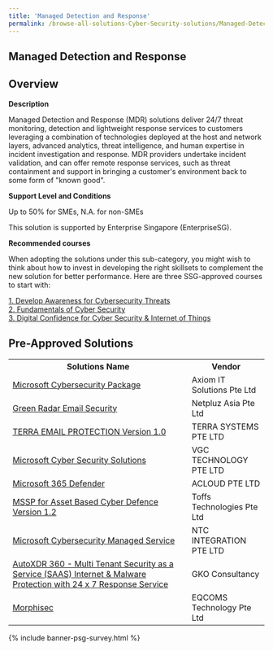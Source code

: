 ```yaml
---
title: 'Managed Detection and Response'
permalink: /browse-all-solutions-Cyber-Security-solutions/Managed-Detection-and-Response
---
```


## Managed Detection and Response
## Overview

**Description**

Managed Detection and Response (MDR) solutions deliver 24/7 threat monitoring, detection and lightweight response services to customers leveraging a combination of technologies deployed at the host and network layers, advanced analytics, threat intelligence, and human expertise in incident investigation and response. MDR providers undertake incident validation, and can offer remote response services, such as threat containment and support in bringing a customer's environment back to some form of "known good".

**Support Level and Conditions**

Up to 50% for SMEs, N.A. for non-SMEs

This solution is supported by Enterprise Singapore (EnterpriseSG).

**Recommended courses**

When adopting the solutions under this sub-category, you might wish to think about how to invest in developing the right skillsets to complement the new solution for better performance. Here are three SSG-approved courses to start with:

<a href='https://sfec.enterprisejobskills.gov.sg/Course_Internet/CourseDetail.aspx?CoursesReferenceNumber=TGS-2021003155'  target='_blank' rel='noopener'>1. Develop Awareness for Cybersecurity Threats</a><br>
<a href='https://sfec.enterprisejobskills.gov.sg/Course_Internet/CourseDetail.aspx?CoursesReferenceNumber=TGS-2021002154'  target='_blank' rel='noopener'>2. Fundamentals of Cyber Security</a><br>
<a href='https://sfec.enterprisejobskills.gov.sg/Course_Internet/CourseDetail.aspx?CoursesReferenceNumber=TGS-2018501034'  target='_blank' rel='noopener'>3. Digital Confidence for Cyber Security & Internet of Things</a><br>

## Pre-Approved Solutions

<table>
<tr>
<th style='width: auto;'><b>Solutions Name</b></th>
<th style='width: 30%;'><b>Vendor</b></th>
</tr>
<tr>
<td><a href='/productivity-solutions-grant/solutionrepo/201026975M-Mcrosoft-Cybrscurty-Pckg-G' target='_blank'>Microsoft Cybersecurity Package</a><br></td>
<td>Axiom IT Solutions Pte Ltd</td>
</tr>
<tr>
<td><a href='/productivity-solutions-grant/solutionrepo/201504939N-Grn-Rdr-Eml-Scurty-G' target='_blank'>Green Radar Email Security</a><br></td>
<td>Netpluz Asia Pte Ltd</td>
</tr>
<tr>
<td><a href='/productivity-solutions-grant/solutionrepo/200304779D-TERRA-EMAIL-PROTECTION-v-10-G' target='_blank'>TERRA EMAIL PROTECTION Version 1.0</a><br></td>
<td>TERRA SYSTEMS PTE LTD</td>
</tr>
<tr>
<td><a href='/productivity-solutions-grant/solutionrepo/200823571E-Mcrosoft-Cybr-Scurty-SLNs-G' target='_blank'>Microsoft Cyber Security Solutions</a><br></td>
<td>VGC TECHNOLOGY PTE LTD</td>
</tr>
<tr>
<td><a href='/productivity-solutions-grant/solutionrepo/201611915W-Mcrosoft-365-Dfndr-G' target='_blank'>Microsoft 365 Defender</a><br></td>
<td>ACLOUD PTE LTD</td>
</tr>
<tr>
<td><a href='/productivity-solutions-grant/solutionrepo/201427030G-MSSP-for-Asst-Bsd-Cybr-Dfnc-v-12-G' target='_blank'>MSSP for Asset Based Cyber Defence Version 1.2</a><br></td>
<td>Toffs Technologies Pte Ltd</td>
</tr>
<tr>
<td><a href='/productivity-solutions-grant/solutionrepo/199405327E-Mcrosoft-Cybrscurty-Mngd-SVC-G' target='_blank'>Microsoft Cybersecurity Managed Service</a><br></td>
<td>NTC INTEGRATION PTE LTD</td>
</tr>
<tr>
<td><a href='/productivity-solutions-grant/solutionrepo/53379873J-AutoXDR-360-Mult-Tnnt-Scurty-s-SVC-SAAS-IM-Protcton-wth-24-x-G' target='_blank'>AutoXDR 360 - Multi Tenant Security as a Service (SAAS) Internet & Malware Protection with 24 x 7 Response Service</a><br></td>
<td>GKO Consultancy</td>
</tr>
<tr>
<td><a href='/productivity-solutions-grant/solutionrepo/200102135C-Morphsc-G' target='_blank'>Morphisec</a><br></td>
<td>EQCOMS Technology Pte Ltd</td>
</tr>
</table>

{% include banner-psg-survey.html %}
